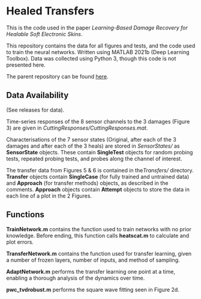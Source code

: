 # Healed Transfers
This is the code used in the paper *Learning-Based Damage Recovery for Healable Soft Electronic Skins*.

This repository contains the data for all figures and tests, and the code used to train the neural networks. Written using MATLAB 2021b (Deep Learning Toolbox). Data was collected using Python 3, though this code is not presented here.

The parent repository can be found [here](https://github.com/DSHardman/SensorProbing).

## Data Availability
(See releases for data).

Time-series responses of the 8 sensor channels to the 3 damages (Figure 3) are given in *CuttingResponses/CuttingResponses.mat*.

Characterisations of the 7 sensor states (Original, after each of the 3 damages and after each of the 3 heals) are stored in *SensorStates/* as
**SensorState** objects. These contain **SingleTest** objects for random probing tests, repeated probing tests, and probes along the channel of interest.

The transfer data from Figures 5 & 6 is contained in the*Transfers/* directory. 
**Transfer** objects contain **SingleCase** (for fully trained and untrained data) and **Approach** (for transfer methods) objects, as described in the comments. **Approach** objects contain **Attempt** objects to store the data in each line of a plot in the 2 Figures.


## Functions

**TrainNetwork.m** contains the function used to train networks with no prior knowledge. Before ending, this function calls **heatscat.m** to calculate and plot errors.

**TransferNetwork.m** contains the function used for transfer learning, given a number of frozen layers, number of inputs, and method of sampling.

**AdaptNetwork.m** performs the transfer learning one point at a time, enabling a thorough analysis of the dynamics over time.

**pwc_tvdrobust.m** performs the square wave fitting seen in Figure 2d.
